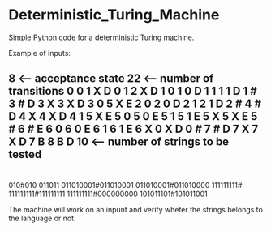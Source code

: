 # Deterministic_Turing_Machine
Simple Python code for a deterministic Turing machine.

Example of inputs: 

8 <-- acceptance state
22 <-- number of transitions
0 0 1 X D
0 1 2 X D
1 0 1 0 D
1 1 1 1 D
1 # 3 # D
3 X 3 X D
3 0 5 X E
2 0 2 0 D
2 1 2 1 D
2 # 4 # D
4 X 4 X D
4 1 5 X E
5 0 5 0 E
5 1 5 1 E
5 X 5 X E
5 # 6 # E
6 0 6 0 E
6 1 6 1 E
6 X 0 X D
0 # 7 # D
7 X 7 X D
7 B 8 B D
10 <-- number of strings to be tested
-
#
010#010
011011
011010001#011010001
011010001#011010000
111111111#
111111111#111111111
111111111#000000000
101011101#101011001

The machine will work on an inpunt and verify wheter the strings belongs to the language or not.
